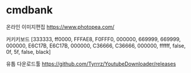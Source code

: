 # cmdbank

온라인 이미지편집
https://www.photopea.com/

커키키보드 [333333, ff0000, FFFAE8, F0FFF0, 000000, 669999, 669999, 000000, E6C17B, E6C17B, 000000, C36666, C36666, 000000, ffffff, false, 0f, 5f, false, black]

유툽 다운로드툴
https://github.com/Tyrrrz/YoutubeDownloader/releases
